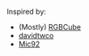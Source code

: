 Inspired by:
- (Mostly) [RGBCube](https://github.com/RGBCube/NCC)
- [davidtwco](https://github.com/davidtwco/veritas)
- [Mic92](https://github.com/mic92/dotfiles)
